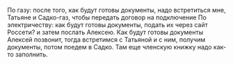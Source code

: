 По газу: после того, как будут готовы документы, надо встретиться мне, Татьяне и Садко-газ, чтобы передать договор на подключение
По электричеству: как будут готовы документы, подать их через сайт Россети? и затем послать Алексею.
Как будут готовы документы Алексей позвонит, тогда встретимся с Татьяной и с ним, получим документы, потом поедем в Садко.
Там еще членскую книжку надо как-то заполнить.
